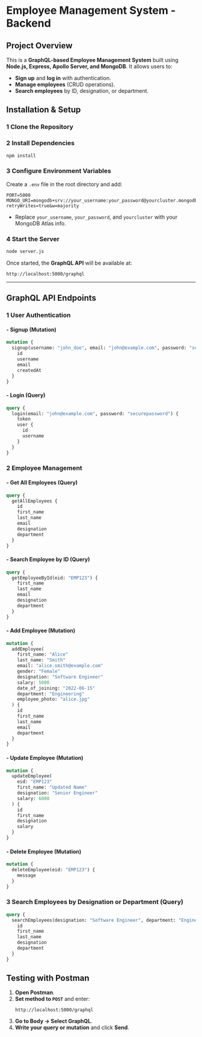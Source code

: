 # Employee Management System - Backend

## Project Overview
This is a **GraphQL-based Employee Management System** built using **Node.js, Express, Apollo Server, and MongoDB**. It allows users to:
- **Sign up** and **log in** with authentication.
- **Manage employees** (CRUD operations).
- **Search employees** by ID, designation, or department.

## Installation & Setup
### 1 Clone the Repository

### 2 Install Dependencies
```sh
npm install
```

### 3 Configure Environment Variables
Create a `.env` file in the root directory and add:
```env
PORT=5000
MONGO_URI=mongodb+srv://your_username:your_password@yourcluster.mongodb.net/comp3133__101066725_assigment1?retryWrites=true&w=majority
```
- Replace `your_username`, `your_password`, and `yourcluster` with your MongoDB Atlas info.

### 4 Start the Server
```sh
node server.js
```
Once started, the **GraphQL API** will be available at:
```
http://localhost:5000/graphql
```

---

## GraphQL API Endpoints
### 1 **User Authentication**
#### - **Signup (Mutation)**
```graphql
mutation {
  signup(username: "john_doe", email: "john@example.com", password: "securepassword") {
    id
    username
    email
    createdAt
  }
}
```

#### - **Login (Query)**
```graphql
query {
  login(email: "john@example.com", password: "securepassword") {
    token
    user {
      id
      username
    }
  }
}
```

### 2 **Employee Management**
#### - **Get All Employees (Query)**
```graphql
query {
  getAllEmployees {
    id
    first_name
    last_name
    email
    designation
    department
  }
}
```

#### - **Search Employee by ID (Query)**
```graphql
query {
  getEmployeeById(eid: "EMP123") {
    first_name
    last_name
    email
    designation
    department
  }
}
```

#### - **Add Employee (Mutation)**
```graphql
mutation {
  addEmployee(
    first_name: "Alice"
    last_name: "Smith"
    email: "alice.smith@example.com"
    gender: "Female"
    designation: "Software Engineer"
    salary: 5000
    date_of_joining: "2022-06-15"
    department: "Engineering"
    employee_photo: "alice.jpg"
  ) {
    id
    first_name
    last_name
    email
    department
  }
}
```

#### - **Update Employee (Mutation)**
```graphql
mutation {
  updateEmployee(
    eid: "EMP123"
    first_name: "Updated Name"
    designation: "Senior Engineer"
    salary: 6000
  ) {
    id
    first_name
    designation
    salary
  }
}
```

#### - **Delete Employee (Mutation)**
```graphql
mutation {
  deleteEmployee(eid: "EMP123") {
    message
  }
}
```

### 3 **Search Employees by Designation or Department (Query)**
```graphql
query {
  searchEmployees(designation: "Software Engineer", department: "Engineering") {
    id
    first_name
    last_name
    designation
    department
  }
}
```

## Testing with Postman
1. **Open Postman**.
2. **Set method to `POST`** and enter:
   ```
   http://localhost:5000/graphql
   ```
3. **Go to Body → Select GraphQL**.
4. **Write your query or mutation** and click **Send**.
